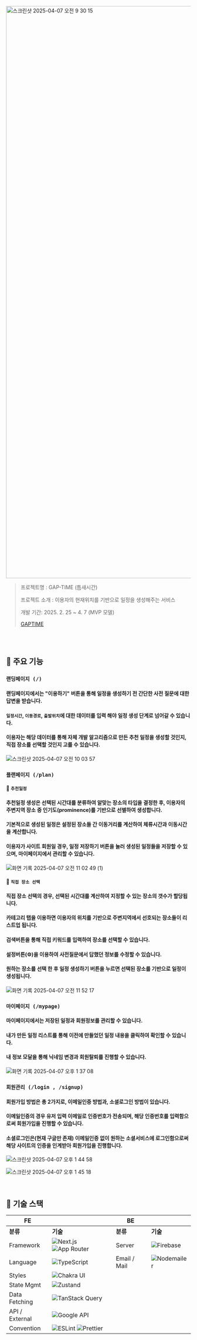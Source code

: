 <img width="1557" alt="스크린샷 2025-04-07 오전 9 30 15" src="https://github.com/user-attachments/assets/094e41b7-93d6-4e65-a46d-3e6d57fde868" />

> 프로젝트명 : GAP-TIME (틈새시간)
>
> 프로젝트 소개 : 이용자의 현재위치를 기반으로 일정을 생성해주는 서비스
>
> 개발 기간: 2025. 2. 25 ~ 4. 7 (MVP 모델)
>
> [GAPTIME](https://www.gaptime.online/)
<br />
<br />

## 🎯 주요 기능

### `랜딩페이지 (/)`
#### 랜딩페이지에서는 "이용하기" 버튼을 통해 일정을 생성하기 전 간단한 사전 질문에 대한 답변을 받습니다.
#### `일정시간`, `이동경로`, `출발위치`에 대한 데이터를 입력 해야 일정 생성 단계로 넘어갈 수 있습니다.
#### 이용자는 해당 데이터를 통해 자체 개발 알고리즘으로 만든 추천 일정을 생성할 것인지, 직접 장소를 선택할 것인지 고를 수 있습니다.

![스크린샷 2025-04-07 오전 10 03 57](https://github.com/user-attachments/assets/e2773236-acde-408c-aa59-23159f01138e)


### `플랜페이지 (/plan)`
#### 📝 `추천일정`
#### 추천일정 생성은 선택된 시간대를 분류하여 알맞는 장소의 타입을 결정한 후, 이용자의 주변지역 장소 중 인기도(prominence)를 기반으로 선별하여 생성합니다.
#### 기본적으로 생성된 일정은 설정된 장소들 간 이동거리를 계산하여 체류시간과 이동시간을 계산합니다.
#### 이용자가 사이트 회원일 경우, 일정 저장하기 버튼을 눌러 생성된 일정들을 저장할 수 있으며, 마이페이지에서 관리할 수 있습니다.


![화면 기록 2025-04-07 오전 11 02 49 (1)](https://github.com/user-attachments/assets/55f3de9b-1e75-4b2f-bf61-28ceb85482e5)

#### 📝 `직접 장소 선택`
#### 직접 장소 선택의 경우, 선택된 시간대를 계산하여 지정할 수 있는 장소의 갯수가 할당됩니다.
#### 카테고리 탭을 이용하면 이용자의 위치를 기반으로 주변지역에서 선호되는 장소들이 리스트업 됩니다.
#### 검색버튼을 통해 직접 키워드를 입력하여 장소를 선택할 수 있습니다.
#### 설정버튼(⚙️)을 이용하여 사전질문에서 답했던 정보를 수정할 수 있습니다.
#### 원하는 장소를 선택 한 후 일정 생성하기 버튼을 누르면 선택된 장소를 기반으로 일정이 생성됩니다.

![화면 기록 2025-04-07 오전 11 52 17](https://github.com/user-attachments/assets/ddbf9f6c-406e-4c1f-8188-d4b41f675245)

### `마이페이지 (/mypage)`
#### 마이페이지에서는 저장된 일정과 회원정보를 관리할 수 있습니다.
#### 내가 만든 일정 리스트를 통해 이전에 만들었던 일정 내용을 클릭하여 확인할 수 있습니다.
#### 내 정보 모달을 통해 닉네임 변경과 회원탈퇴를 진행할 수 있습니다.

![화면 기록 2025-04-07 오후 1 37 08](https://github.com/user-attachments/assets/6a541a42-2fa7-493b-9ae9-55df70ca5358)



### `회원관리 (/login , /signup)`
#### 회원가입 방법은 총 2가지로, 이메일인증 방법과, 소셜로그인 방법이 있습니다.
#### 이메일인증의 경우 유저 입력 이메일로 인증번호가 전송되며, 해당 인증번호를 입력함으로써 회원가입을 진행할 수 있습니다.
#### 소셜로그인은(현재 구글만 존재) 이메일인증 없이 원하는 소셜서비스에 로그인함으로써 해당 사이트의 인증을 인계받아 회원가입을 진행합니다.
![스크린샷 2025-04-07 오후 1 44 58](https://github.com/user-attachments/assets/393298f9-cd33-4458-bcfd-40e3916d8ad8)

![스크린샷 2025-04-07 오후 1 45 18](https://github.com/user-attachments/assets/1e9d104b-290d-4fbb-a672-e399256de0bc)

<br />


## 🧰 기술 스택

| **FE**         |             | **BE**       |             |
|----------------|-------------|--------------|-------------|
| **분류**       | **기술**    | **분류**     | **기술**    |
| Framework      | ![Next.js](https://img.shields.io/badge/Next.js-000000?style=for-the-badge&logo=nextdotjs&logoColor=white) ![App Router](https://img.shields.io/badge/App%20Router-CA4245?style=for-the-badge&logo=reactrouter&logoColor=white) | Server       | ![Firebase](https://img.shields.io/badge/Firebase-FFCA28?style=for-the-badge&logo=firebase&logoColor=black) |
| Language       | ![TypeScript](https://img.shields.io/badge/TypeScript-3178C6?style=for-the-badge&logo=typescript&logoColor=white) | Email / Mail | ![Nodemailer](https://img.shields.io/badge/Nodemailer-009c3b?style=for-the-badge&logo=nodemailer&logoColor=white) |
| Styles         | ![Chakra UI](https://img.shields.io/badge/ChakraUI-319795?style=for-the-badge&logo=chakraui&logoColor=white) |              |             |
| State Mgmt     | ![Zustand](https://img.shields.io/badge/Zustand-F0BA47?style=for-the-badge&logo=Zustand&logoColor=white) |              |             |
| Data Fetching  | ![TanStack Query](https://img.shields.io/badge/TanStack_Query-FF4154?style=for-the-badge&logo=reactquery&logoColor=white) |              |             |
| API / External | ![Google API](https://img.shields.io/badge/Google%20API-4285F4?style=for-the-badge&logo=google&logoColor=white) |              |             |
| Convention     | ![ESLint](https://img.shields.io/badge/ESLint-4B32C3?style=for-the-badge&logo=eslint&logoColor=white) ![Prettier](https://img.shields.io/badge/Prettier-F7B93E?style=for-the-badge&logo=prettier&logoColor=white) |              |             |



